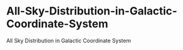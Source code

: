 # All-Sky-Distribution-in-Galactic-Coordinate-System
All Sky Distribution in Galactic Coordinate System

